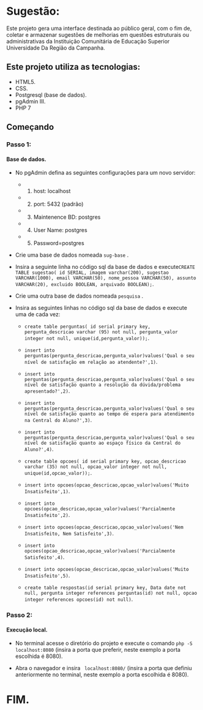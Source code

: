 # Sugestão:

Este projeto gera uma interface destinada ao público geral, com o fim de, coletar e armazenar sugestões de melhorias em questões estruturais ou administrativas da Instituição Comunitária de Educação Superior Universidade Da Região da Campanha.

## Este projeto utiliza as tecnologias:

* HTML5.
* CSS.
* Postgresql (base de dados).
* pgAdmin III.
* PHP 7


## Começando

### Passo 1:

#### Base de dados.

* No pgAdmin defina as seguintes configurações para um novo servidor: 

    * 1. host: localhost 
    * 2. port: 5432 (padrão)
    * 3. Maintenence BD: postgres
    * 4. User Name: postgres 
    * 5. Password=postgres

* Crie uma base de dados nomeada ``` sug-base ``` .

* Insira a seguinte linha no código sql da base de dados e execute``` CREATE TABLE sugestao( id SERIAL, imagem varchar(200), sugestao VARCHAR(1000), email VARCHAR(50), nome_pessoa VARCHAR(50), assunto VARCHAR(20), excluido BOOLEAN, arquivado BOOLEAN); ```.

* Crie uma outra base de dados nomeada ``` pesquisa ``` .

* Insira as seguintes linhas no código sql da base de dados e execute uma de cada vez:
    
    * ``` create table perguntas( id serial primary key, pergunta_descricao varchar (95) not null, pergunta_valor integer not null, unique(id,pergunta_valor)); ```.

    * ``` insert into perguntas(pergunta_descricao,pergunta_valor)values('Qual o seu nível de satisfação em relação ao atendente?',1) ```.

    * ``` insert into perguntas(pergunta_descricao,pergunta_valor)values('Qual o seu nível de satisfação quanto a resolução da dúvida/problema apresentado?',2) ```.

    * ``` insert into perguntas(pergunta_descricao,pergunta_valor)values('Qual o seu nível de satisfação quanto ao tempo de espera para atendimento na Central do Aluno?',3) ```.

    * ``` insert into perguntas(pergunta_descricao,pergunta_valor)values('Qual o seu nível de satisfação quanto ao espaço físico da Central do Aluno?',4) ```.

    * ``` create table opcoes( id serial primary key, opcao_descricao varchar (35) not null, opcao_valor integer not null, unique(id,opcao_valor)); ```.

    * ``` insert into opcoes(opcao_descricao,opcao_valor)values('Muito Insatisfeito',1) ```.

    * ``` insert into opcoes(opcao_descricao,opcao_valor)values('Parcialmente Insatisfeito',2) ```.

    * ``` insert into opcoes(opcao_descricao,opcao_valor)values('Nem Insatisfeito, Nem Satisfeito',3) ```.

    * ``` insert into opcoes(opcao_descricao,opcao_valor)values('Parcialmente Satisfeito',4) ```.

    * ``` insert into opcoes(opcao_descricao,opcao_valor)values('Muito Insatisfeito',5) ```.

    * ``` create table respostas(id serial primary key, Data date not null, pergunta integer references perguntas(id) not null, opcao integer references opcoes(id) not null) ```.

### Passo 2:

#### Execução local.

* No terminal acesse o diretório do projeto e execute o comando ``` php -S localhost:8080 ``` (insira a porta que preferir, neste exemplo a porta escolhida é 8080).

* Abra o navegador e insira ``` localhost:8080/``` (insira a porta que definiu anteriormente no terminal, neste exemplo a porta escolhida é 8080).

# FIM.

